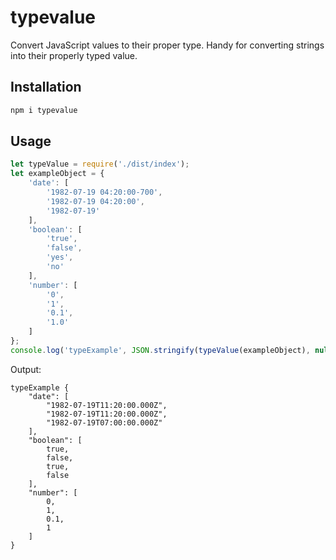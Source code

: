 # typevalue
Convert JavaScript values to their proper type. Handy for converting strings into their properly typed value.

## Installation
```bash
npm i typevalue
```

## Usage
```javascript
let typeValue = require('./dist/index');
let exampleObject = {
    'date': [
        '1982-07-19 04:20:00-700',
        '1982-07-19 04:20:00',
        '1982-07-19'
    ],
    'boolean': [
        'true',
        'false',
        'yes',
        'no'
    ],
    'number': [
        '0',
        '1',
        '0.1',
        '1.0'
    ]
};
console.log('typeExample', JSON.stringify(typeValue(exampleObject), null, 4));
```

Output:
```
typeExample {
    "date": [
        "1982-07-19T11:20:00.000Z",
        "1982-07-19T11:20:00.000Z",
        "1982-07-19T07:00:00.000Z"
    ],
    "boolean": [
        true,
        false,
        true,
        false
    ],
    "number": [
        0,
        1,
        0.1,
        1
    ]
}
```